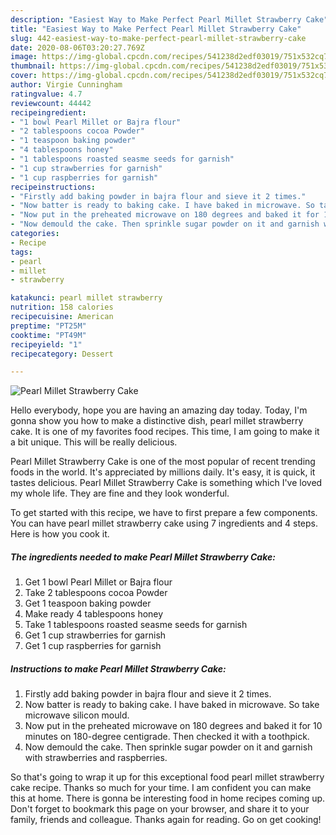 ```yaml
---
description: "Easiest Way to Make Perfect Pearl Millet Strawberry Cake"
title: "Easiest Way to Make Perfect Pearl Millet Strawberry Cake"
slug: 442-easiest-way-to-make-perfect-pearl-millet-strawberry-cake
date: 2020-08-06T03:20:27.769Z
image: https://img-global.cpcdn.com/recipes/541238d2edf03019/751x532cq70/pearl-millet-strawberry-cake-recipe-main-photo.jpg
thumbnail: https://img-global.cpcdn.com/recipes/541238d2edf03019/751x532cq70/pearl-millet-strawberry-cake-recipe-main-photo.jpg
cover: https://img-global.cpcdn.com/recipes/541238d2edf03019/751x532cq70/pearl-millet-strawberry-cake-recipe-main-photo.jpg
author: Virgie Cunningham
ratingvalue: 4.7
reviewcount: 44442
recipeingredient:
- "1 bowl Pearl Millet or Bajra flour"
- "2 tablespoons cocoa Powder"
- "1 teaspoon baking powder"
- "4 tablespoons honey"
- "1 tablespoons roasted seasme seeds for garnish"
- "1 cup strawberries for garnish"
- "1 cup raspberries for garnish"
recipeinstructions:
- "Firstly add baking powder in bajra flour and sieve it 2 times."
- "Now batter is ready to baking cake. I have baked in microwave. So take microwave silicon mould."
- "Now put in the preheated microwave on 180 degrees and baked it for 10 minutes on 180-degree centigrade. Then checked it with a toothpick."
- "Now demould the cake. Then sprinkle sugar powder on it and garnish with strawberries and raspberries."
categories:
- Recipe
tags:
- pearl
- millet
- strawberry

katakunci: pearl millet strawberry 
nutrition: 158 calories
recipecuisine: American
preptime: "PT25M"
cooktime: "PT49M"
recipeyield: "1"
recipecategory: Dessert

---
```



![Pearl Millet Strawberry Cake](https://img-global.cpcdn.com/recipes/541238d2edf03019/751x532cq70/pearl-millet-strawberry-cake-recipe-main-photo.jpg)

Hello everybody, hope you are having an amazing day today. Today, I'm gonna show you how to make a distinctive dish, pearl millet strawberry cake. It is one of my favorites food recipes. This time, I am going to make it a bit unique. This will be really delicious.



Pearl Millet Strawberry Cake is one of the most popular of recent trending foods in the world. It's appreciated by millions daily. It's easy, it is quick, it tastes delicious. Pearl Millet Strawberry Cake is something which I've loved my whole life. They are fine and they look wonderful.


To get started with this recipe, we have to first prepare a few components. You can have pearl millet strawberry cake using 7 ingredients and 4 steps. Here is how you cook it.

<!--inarticleads1-->

##### The ingredients needed to make Pearl Millet Strawberry Cake:

1. Get 1 bowl Pearl Millet or Bajra flour
1. Take 2 tablespoons cocoa Powder
1. Get 1 teaspoon baking powder
1. Make ready 4 tablespoons honey
1. Take 1 tablespoons roasted seasme seeds for garnish
1. Get 1 cup strawberries for garnish
1. Get 1 cup raspberries for garnish




<!--inarticleads2-->

##### Instructions to make Pearl Millet Strawberry Cake:

1. Firstly add baking powder in bajra flour and sieve it 2 times.
1. Now batter is ready to baking cake. I have baked in microwave. So take microwave silicon mould.
1. Now put in the preheated microwave on 180 degrees and baked it for 10 minutes on 180-degree centigrade. Then checked it with a toothpick.
1. Now demould the cake. Then sprinkle sugar powder on it and garnish with strawberries and raspberries.




So that's going to wrap it up for this exceptional food pearl millet strawberry cake recipe. Thanks so much for your time. I am confident you can make this at home. There is gonna be interesting food in home recipes coming up. Don't forget to bookmark this page on your browser, and share it to your family, friends and colleague. Thanks again for reading. Go on get cooking!
